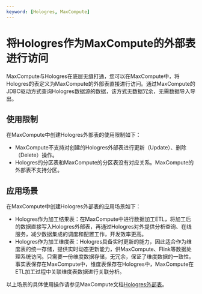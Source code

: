 ```yaml
---
keyword: [Hologres, MaxCompute]
---
```


# 将Hologres作为MaxCompute的外部表进行访问

MaxCompute与Hologres在底层无缝打通，您可以在MaxCompute中，将Hologres的表定义为MaxCompute的外部表直接进行访问。通过MaxCompute的JDBC驱动方式查询Hologres数据源的数据，该方式无数据冗余，无需数据导入导出。

## 使用限制

在MaxCompute中创建Hologres外部表的使用限制如下：

-   MaxCompute不支持对创建的Hologres外部表进行更新（Update）、删除（Delete）操作。
-   Hologres的分区表和MaxCompute的分区表没有对应关系。MaxCompute的外部表不支持分区。

## 应用场景

在MaxCompute中创建Hologres外部表的应用场景如下：

-   Hologres作为加工结果表：在MaxCompute中进行数据加工ETL，将加工后的数据直接写入Hologres外部表，再通过Hologres对外提供分析查询、在线服务，减少数据集成的调度和配置工作，开发效率更高。
-   Hologres作为加工维度表：Hologres具备实时更新的能力，因此适合作为维度表的统一存储，提供实时动态更新能力，供MaxCompute、Flink等数据处理系统访问。只需要一份维度数据存储，无冗余，保证了维度数据的一致性。事实表保存在MaxCompute中，维度表保存在Hologres中，MaxCompute在ETL加工过程中关联维度表数据进行关联分析。

以上场景的具体使用操作请参见MaxCompute文档[Hologres外部表](/cn.zh-CN/开发/外部表/Hologres外部表.md)。

